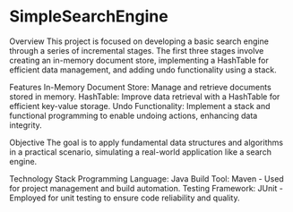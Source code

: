 # SimpleSearchEngine

Overview
This project is focused on developing a basic search engine through a series of incremental stages. The first three stages involve creating an in-memory document store, implementing a HashTable for efficient data management, and adding undo functionality using a stack.

Features
In-Memory Document Store: Manage and retrieve documents stored in memory.
HashTable: Improve data retrieval with a HashTable for efficient key-value storage.
Undo Functionality: Implement a stack and functional programming to enable undoing actions, enhancing data integrity.

Objective
The goal is to apply fundamental data structures and algorithms in a practical scenario, simulating a real-world application like a search engine.

Technology Stack
Programming Language: Java
Build Tool: Maven - Used for project management and build automation.
Testing Framework: JUnit - Employed for unit testing to ensure code reliability and quality.
